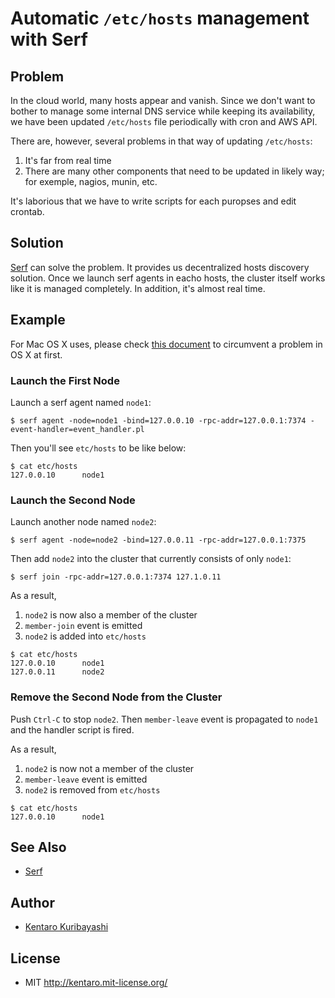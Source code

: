 # Automatic `/etc/hosts` management with Serf

## Problem

In the cloud world, many hosts appear and vanish. Since we don't want to bother to manage some internal DNS service while keeping its availability, we have been updated `/etc/hosts` file periodically with cron and AWS API.

There are, however, several problems in that way of updating `/etc/hosts`:

  1. It's far from real time
  2. There are many other components that need to be updated in likely way; for exemple, nagios, munin, etc.

It's laborious that we have to write scripts for each puropses and edit crontab.

## Solution

[Serf](http://www.serfdom.io/) can solve the problem. It provides us decentralized hosts discovery solution. Once we launch serf agents in eacho hosts, the cluster itself works like it is managed completely. In addition, it's almost real time.

## Example

For Mac OS X uses, please check [this document](http://www.serfdom.io/intro/getting-started/join.html) to circumvent a problem in OS X at first.

### Launch the First Node

Launch a serf agent named `node1`:

```
$ serf agent -node=node1 -bind=127.0.0.10 -rpc-addr=127.0.0.1:7374 -event-handler=event_handler.pl
```

Then you'll see `etc/hosts` to be like below:

```
$ cat etc/hosts
127.0.0.10      node1
```

### Launch the Second Node

Launch another node named `node2`:

```
$ serf agent -node=node2 -bind=127.0.0.11 -rpc-addr=127.0.0.1:7375
```

Then add `node2` into the cluster that currently consists of only `node1`:

```
$ serf join -rpc-addr=127.0.0.1:7374 127.1.0.11
```

As a result,

  1. `node2` is now also a member of the cluster
  2. `member-join` event is emitted
  3. `node2` is added into `etc/hosts`

```
$ cat etc/hosts
127.0.0.10      node1
127.0.0.11      node2
```

### Remove the Second Node from the Cluster

Push `Ctrl-C` to stop `node2`. Then `member-leave` event is propagated to `node1` and the handler script is fired.

As a result,

  1. `node2` is now not a member of the cluster
  2. `member-leave` event is emitted
  3. `node2` is removed from `etc/hosts`

```
$ cat etc/hosts
127.0.0.10      node1
```

## See Also

  * [Serf](http://www.serfdom.io/)

## Author

  * [Kentaro Kuribayashi](http://kentarok.org/)

## License

  * MIT http://kentaro.mit-license.org/
